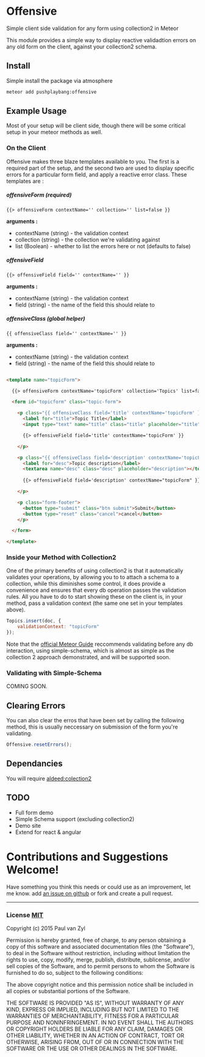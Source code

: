 # Offensive
Simple client side validation for any form using collection2 in Meteor

This module provides a simple way to display reactive validadtion errors on any old form on the client, against your collection2 schema. 



## Install
Simple install the package via atmosphere

```sh
meteor add pushplaybang:offensive
```




## Example Usage
Most of your setup will be client side, though there will be some critical setup in your meteor methods as well.

### On the Client
Offensive makes three blaze templates available to you.  The first is a required part of the setup, and the second two are used to display specific errors for a particular form field, and apply a reactive error class.  These templates are :

##### offensiveForm (required)

`{{> offensiveForm contextName='' collection='' list=false }}`

**arguments :**

* contextName (string) - the validation context
* collection (string) - the collection we're validating against
* list (Boolean) - whether to list the errors here or not (defaults to false)

##### offensiveField

`{{> offensiveField field='' contextName='' }}`

**arguments :**

* contextName (string) - the validation context
* field (string) - the name of the field this should relate to

##### offensiveClass (global helper)

`{{ offensiveClass field='' contextName='' }}`

**arguments :**

* contextName (string) - the validation context
* field (string) - the name of the field this should relate to

```html

<template name="topicForm">

  {{> offensiveForm contextName='topicForm' collection='Topics' list=false }}

  <form id="topicform" class="topic-form">

    <p class="{{ offensiveClass field='title' contextName='topicForm' }}">
      <label for="title">Topic Title</label>
      <input type="text" name="title" class="title" placeholder="title">

      {{> offensiveField field='title' contextName='topicForm' }}

    </p>

    <p class="{{ offensiveClass field='description' contextName='topicForm' }}">
      <label for="desc">Topic description</label>
      <textarea name="desc" class="desc" placeholder="description"></textarea>
     
      {{> offensiveField field='description' contextName="topicForm" }}

    </p>

    <p class="form-footer">
      <button type="submit" class="btn submit">Submit</button>
      <button type="reset" class="cancel">cancel</button>
    </p>

  </form>

</template>

```


### Inside your Method with Collection2
One of the primary benefits of using collection2 is that it automatically validates your operations, by allowing you to to attach a schema to a collection, while this diminishes some control, it does provide a convenience and ensures that every db operation passes the validation rules.  All you have to do to start showing these on the client is, in your method, pass a validation context (the same one set in your templates above).

```js
Topics.insert(doc, {
    validationContext: "topicForm"
});
```

<!-- This doesn't exclude the ability to use simple-schema directly, but if you'e going to use simple schema and manually apply your validations then it looses some of its usefuleness. -->

Note that the [official Meteor Guide](http://guide.meteor.com/methods.html) reccommends validating before any db interaction, using simple-schema, which is almost as simple as the collection 2 approach demonstrated, and will be supported soon.


### Validating with Simple-Schema
COMING SOON.

## Clearing Errors
You can also clear the erros that have been set by calling the following method, this is usually neccessary on submission of the form you're validating.

 ```js
Offensive.resetErrors();
 ```

## Dependancies
You will require [aldeed:colection2](https://atmospherejs.com/aldeed/collection2)



## TODO
* Full form demo
* Simple Schema support (excluding collection2)
* Demo site
* Extend for react & angular



# Contributions and Suggestions Welcome!
Have something you think this needs or could use as an improvement, let me know.  add [an issue on github]() or fork and create a pull request.



___



### License [MIT](https://opensource.org/licenses/MIT)
Copyright (c) 2015 Paul van Zyl

Permission is hereby granted, free of charge, to any person obtaining a copy
of this software and associated documentation files (the "Software"), to deal
in the Software without restriction, including without limitation the rights
to use, copy, modify, merge, publish, distribute, sublicense, and/or sell
copies of the Software, and to permit persons to whom the Software is
furnished to do so, subject to the following conditions:

The above copyright notice and this permission notice shall be included in
all copies or substantial portions of the Software.

THE SOFTWARE IS PROVIDED "AS IS", WITHOUT WARRANTY OF ANY KIND, EXPRESS OR
IMPLIED, INCLUDING BUT NOT LIMITED TO THE WARRANTIES OF MERCHANTABILITY,
FITNESS FOR A PARTICULAR PURPOSE AND NONINFRINGEMENT.  IN NO EVENT SHALL THE
AUTHORS OR COPYRIGHT HOLDERS BE LIABLE FOR ANY CLAIM, DAMAGES OR OTHER
LIABILITY, WHETHER IN AN ACTION OF CONTRACT, TORT OR OTHERWISE, ARISING FROM,
OUT OF OR IN CONNECTION WITH THE SOFTWARE OR THE USE OR OTHER DEALINGS IN
THE SOFTWARE.